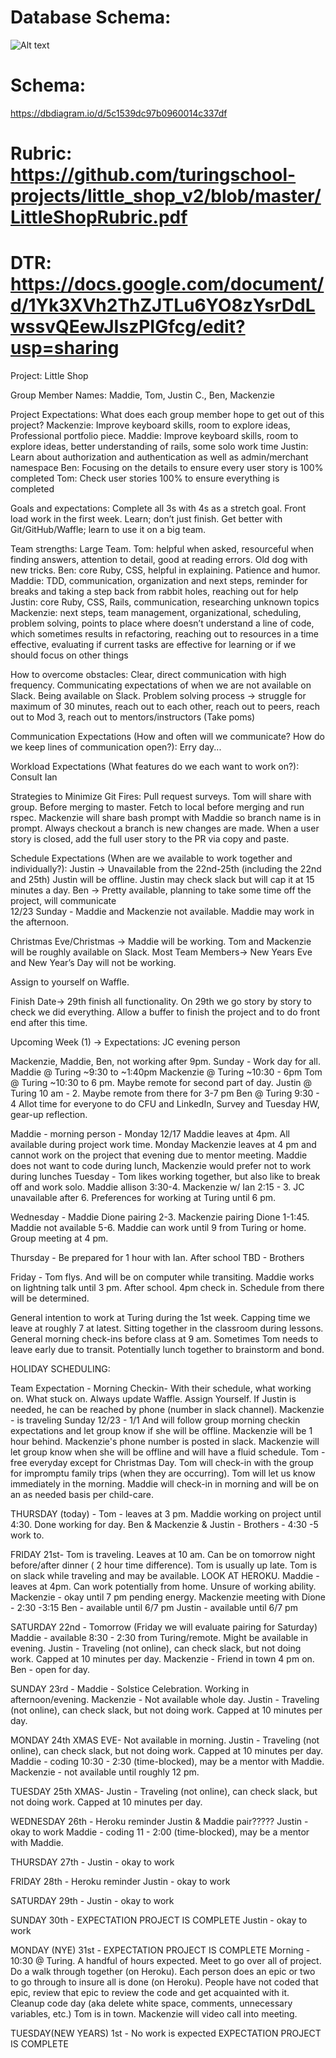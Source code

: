 # Database Schema:
![Alt text](./public/Database_1.png?raw=true "Title")

# Schema:
https://dbdiagram.io/d/5c1539dc97b0960014c337df

# Rubric: https://github.com/turingschool-projects/little_shop_v2/blob/master/LittleShopRubric.pdf

# DTR: https://docs.google.com/document/d/1Yk3XVh2ThZJTLu6YO8zYsrDdLwssvQEewJIszPIGfcg/edit?usp=sharing

Project: Little Shop

Group Member Names: Maddie, Tom, Justin C., Ben, Mackenzie

Project Expectations: What does each group member hope to get out of this project?
Mackenzie: Improve keyboard skills, room to explore ideas, Professional portfolio piece.
Maddie: Improve keyboard skills, room to explore ideas, better understanding of rails, some solo work time
Justin: Learn about authorization and authentication as well as admin/merchant namespace
Ben: Focusing on the details to ensure every user story is 100% completed
Tom: Check user stories 100% to ensure everything is completed

Goals and expectations:
Complete all 3s with 4s as a stretch goal. Front load work in the first week. Learn; don’t just finish. Get better with Git/GitHub/Waffle; learn to use it on a big team.


Team strengths:
Large Team.
Tom: helpful when asked, resourceful when finding answers, attention to detail, good at reading errors. Old dog with new tricks.
Ben: core Ruby, CSS, helpful in explaining. Patience and humor.
Maddie: TDD, communication, organization and next steps, reminder for breaks and taking a step back from rabbit holes, reaching out for help
Justin: core Ruby, CSS, Rails, communication, researching unknown topics
Mackenzie: next steps, team management, organizational, scheduling, problem solving, points to place where doesn’t understand a line of code, which sometimes results in refactoring, reaching out to resources in a time effective, evaluating if current tasks are effective for learning or if we should focus on other things

How to overcome obstacles:
Clear, direct communication with high frequency.
Communicating expectations of when we are not available on Slack. Being available on Slack.
Problem solving process -> struggle for maximum of 30 minutes, reach out to each other, reach out to peers, reach out to Mod 3, reach out to mentors/instructors (Take poms)

Communication Expectations (How and often will we communicate? How do we keep lines of communication open?): Erry day...

Workload Expectations (What features do we each want to work on?):
Consult Ian

Strategies to Minimize Git Fires:
Pull request surveys. Tom will share with group.
Before merging to master.
Fetch to local before merging and run rspec.
Mackenzie will share bash prompt with Maddie so branch name is in prompt.
Always checkout a branch is new changes are made.
When a user story is closed, add the full user story to the PR via copy and paste.

Schedule Expectations (When are we available to work together and individually?):
Justin -> Unavailable from the 22nd-25th (including the 22nd and 25th)  Justin will be offline. Justin may check slack but will cap it at 15 minutes a day.
Ben -> Pretty available, planning to take some time off the project, will communicate  
12/23 Sunday - Maddie and Mackenzie not available. Maddie may work in the afternoon.

Christmas Eve/Christmas -> Maddie will be working. Tom and Mackenzie will be roughly available on Slack.
Most Team Members-> New Years Eve and New Year’s Day will not be working.

Assign to yourself on Waffle.

Finish Date-> 29th finish all functionality. On 29th we go story by story to check we did everything. Allow a buffer to finish the project and to do front end after this time.

Upcoming Week (1) ->
Expectations:
JC evening person

Mackenzie, Maddie, Ben, not working after 9pm.
Sunday -
Work day for all.
Maddie @ Turing ~9:30 to ~1:40pm
Mackenzie @ Turing ~10:30 - 6pm
Tom @ Turing ~10:30 to 6 pm. Maybe remote for second part of day.
Justin @ Turing 10 am - 2. Maybe remote from there for 3-7 pm
Ben @ Turing 9:30 - 4
Allot time for everyone to do CFU and LinkedIn, Survey and Tuesday HW, gear-up reflection.

Maddie - morning person - Monday 12/17 Maddie leaves at 4pm.
All available during project work time. Monday Mackenzie leaves at 4 pm and cannot work on the project that evening due to mentor meeting. Maddie does not want to code during lunch, Mackenzie would prefer not to work during lunches
Tuesday -
Tom likes working together, but also like to break off and work solo.
Maddie allison 3:30-4. Mackenzie w/ Ian 2:15 - 3.  JC unavailable after 6. Preferences for working at Turing until 6 pm.

Wednesday -
Maddie Dione pairing 2-3. Mackenzie pairing Dione 1-1:45. Maddie not available 5-6. Maddie can work until 9 from Turing or home. Group meeting at 4 pm.

Thursday -
Be prepared for 1 hour with Ian.
After school TBD - Brothers

Friday -
Tom flys. And will be on computer while transiting.
Maddie works on lightning talk until 3 pm.
After school. 4pm check in. Schedule from there will be determined.

General intention to work at Turing during the 1st week. Capping time we leave at roughly 7 at latest.
Sitting together in the classroom during lessons.
General morning check-ins before class at 9 am.
Sometimes Tom needs to leave early due to transit. Potentially lunch together to brainstorm and bond.

HOLIDAY SCHEDULING:

Team Expectation -
Morning Checkin- With their schedule, what working on. What stuck on.
Always update Waffle. Assign Yourself.
If Justin is needed, he can be reached by phone (number in slack channel).
Mackenzie - is traveling Sunday 12/23 - 1/1 And will follow group morning checkin expectations and let group know
if she will be offline. Mackenzie will be 1 hour behind. Mackenzie's phone number is posted in slack. Mackenzie will let group know when she will be offline and will have a fluid schedule.
Tom - free everyday except for Christmas Day. Tom will check-in with the group for impromptu family trips (when they
are occurring). Tom will let us know immediately in the morning.
Maddie will check-in in morning and will be on an as needed basis per child-care.

THURSDAY (today) -
Tom - leaves at 3 pm.
Maddie working on project until 4:30. Done working for day.
Ben & Mackenzie & Justin - Brothers - 4:30 -5 work to.

FRIDAY 21st-
Tom is traveling. Leaves at 10 am. Can be on tomorrow night before/after dinner ( 2 hour time difference).
Tom is usually up late. Tom is on slack while traveling and may be available.
LOOK AT HEROKU.
Maddie - leaves at 4pm. Can work potentially from home. Unsure of working ability.
Mackenzie - okay until 7 pm pending energy. Mackenzie meeting with Dione - 2:30 -3:15
Ben - available until 6/7 pm
Justin - available until 6/7 pm


SATURDAY 22nd -
Tomorrow (Friday we will evaluate pairing for Saturday)
Maddie - available 8:30 - 2:30 from Turing/remote. Might be available in evening.
Justin - Traveling (not online), can check slack, but not doing work. Capped at 10 minutes per day.
Mackenzie - Friend in town 4 pm on.
Ben - open for day.

SUNDAY 23rd -
Maddie - Solstice Celebration. Working in afternoon/evening.
Mackenzie - Not available whole day.
Justin - Traveling (not online), can check slack, but not doing work. Capped at 10 minutes per day.


MONDAY 24th XMAS EVE- Not available in morning.
Justin - Traveling (not online), can check slack, but not doing work. Capped at 10 minutes per day.
Maddie - coding 10:30 - 2:30 (time-blocked), may be a mentor with Maddie.
Mackenzie - not available until roughly 12 pm.

TUESDAY 25th XMAS-
Justin - Traveling (not online), can check slack, but not doing work. Capped at 10 minutes per day.

WEDNESDAY 26th -
Heroku reminder
Justin & Maddie pair?????
Justin - okay to work
Maddie - coding 11 - 2:00 (time-blocked), may be a mentor with Maddie.

THURSDAY 27th -
Justin - okay to work

FRIDAY 28th -
Heroku reminder
Justin - okay to work

SATURDAY 29th -
Justin - okay to work

SUNDAY 30th -
EXPECTATION PROJECT IS COMPLETE
Justin - okay to work

MONDAY (NYE) 31st -
EXPECTATION PROJECT IS COMPLETE
Morning - 10:30 @ Turing. A handful of hours expected.
Meet to go over all of project. Do a walk through together (on Heroku). Each person does an epic or two to go through
to insure all is done (on Heroku). People have not coded that epic, review that epic to review the code
and get acquainted with it. Cleanup code day (aka delete white space, comments, unnecessary variables, etc.)
Tom is in town.
Mackenzie will video call into meeting.

TUESDAY(NEW YEARS) 1st - No work is expected
EXPECTATION PROJECT IS COMPLETE
